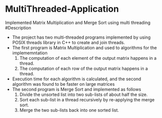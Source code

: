 # MultiThreaded-Application
Implemented Matrix Multiplication and Merge Sort using multi threading
#Description
* The project has two multi-threaded programs implemented by using POSIX threads library in C++ to create and join threads.
* The first program is Matrix Multiplication and used to algorithms for the implememntation
  1. The computation of each element of the output matrix happens in a thread.
  2. The computation of each row of the output matrix happens in a thread.
* Execution time for each algorithm is calculated, and the second algorithm was found to be faster on large matrices
* The second program is Merge Sort and implemented as follows
  1. Divide the unsorted list into two sub-lists of about half the size.
  2. Sort each sub-list in a thread recursively by re-applying the merge sort.
  3. Merge the two sub-lists back into one sorted list.
